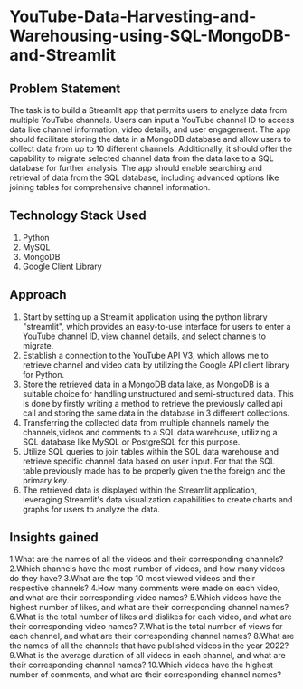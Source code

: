 # YouTube-Data-Harvesting-and-Warehousing-using-SQL-MongoDB-and-Streamlit

## Problem Statement 
The task is to build a Streamlit app that permits users to analyze data from multiple YouTube channels. Users can input a YouTube channel ID to access data like channel information, video details, and user engagement. The app should facilitate storing the data in a MongoDB database and allow users to collect data from up to 10 different channels. Additionally, it should offer the capability to migrate selected channel data from the data lake to a SQL database for further analysis. The app should enable searching and retrieval of data from the SQL database, including advanced options like joining tables for comprehensive channel information.

## Technology Stack Used
1. Python
2. MySQL
3. MongoDB
4. Google Client Library 

## Approach

1. Start by setting up a Streamlit application using the python library "streamlit", which provides an easy-to-use interface for users to enter a YouTube channel ID, view channel details, and select channels to migrate.
2. Establish a connection to the YouTube API V3, which allows me to retrieve channel and video data by utilizing the Google API client library for Python. 
3. Store the retrieved data in a MongoDB data lake, as MongoDB is a suitable choice for handling unstructured and semi-structured data. This is done by firstly writing a    method to retrieve the previously called api call and storing the same data in the database in 3 different collections.
4. Transferring the collected data from multiple channels namely the channels,videos and comments to a SQL data warehouse, utilizing a SQL database like MySQL or PostgreSQL for this purpose.
5. Utilize SQL queries to join tables within the SQL data warehouse and retrieve specific channel data based on user input. For that the SQL table previously made has to be properly given the the foreign and the primary key. 
6. The retrieved data is displayed within the Streamlit application, leveraging Streamlit's data visualization capabilities to create charts and graphs for users to analyze the data.

## Insights gained

1.What are the names of all the videos and their corresponding channels?
2.Which channels have the most number of videos, and how many videos do they have?
3.What are the top 10 most viewed videos and their respective channels?
4.How many comments were made on each video, and what are their corresponding video names?
5.Which videos have the highest number of likes, and what are their corresponding channel names?
6.What is the total number of likes and dislikes for each video, and what are their corresponding video names?
7.What is the total number of views for each channel, and what are their corresponding channel names?
8.What are the names of all the channels that have published videos in the year 2022?
9.What is the average duration of all videos in each channel, and what are their corresponding channel names?
10.Which videos have the highest number of comments, and what are their corresponding channel names?

